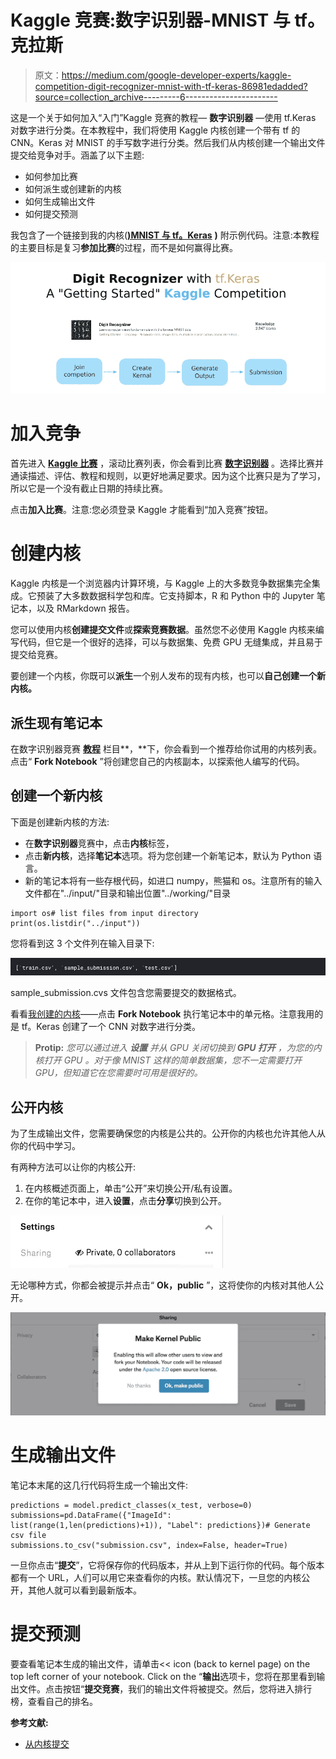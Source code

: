 # Kaggle 竞赛:数字识别器-MNIST 与 tf。克拉斯

> 原文：<https://medium.com/google-developer-experts/kaggle-competition-digit-recognizer-mnist-with-tf-keras-86981edadded?source=collection_archive---------6----------------------->

这是一个关于如何加入“入门”Kaggle 竞赛的教程— **数字识别器** —使用 tf.Keras 对数字进行分类。在本教程中，我们将使用 Kaggle 内核创建一个带有 tf 的 CNN。Keras 对 MNIST 的手写数字进行分类。然后我们从内核创建一个输出文件提交给竞争对手。涵盖了以下主题:

*   如何参加比赛
*   如何派生或创建新的内核
*   如何生成输出文件
*   如何提交预测

我包含了一个链接到我的内核([**)MNIST 与 tf。Keras**](https://www.kaggle.com/margaretmz/mnist-with-tf-keras) **)** 附示例代码。注意:本教程的主要目标是复习**参加比赛**的过程，而不是如何赢得比赛。

![](img/c729807a78e38051787eb44d556d9327.png)

# **加入竞争**

首先进入 [**Kaggle 比赛**](https://www.kaggle.com/competitions) ，滚动比赛列表，你会看到比赛 [**数字识别器**](https://www.kaggle.com/c/digit-recognizer) 。选择比赛并通读描述、评估、教程和规则，以更好地满足要求。因为这个比赛只是为了学习，所以它是一个没有截止日期的持续比赛。

点击**加入比赛**。注意:您必须登录 Kaggle 才能看到“加入竞赛”按钮。

# 创建内核

Kaggle 内核是一个浏览器内计算环境，与 Kaggle 上的大多数竞争数据集完全集成。它预装了大多数数据科学包和库。它支持脚本，R 和 Python 中的 Jupyter 笔记本，以及 RMarkdown 报告。

您可以使用内核**创建提交文件**或**探索竞赛数据**。虽然您不必使用 Kaggle 内核来编写代码，但它是一个很好的选择，可以与数据集、免费 GPU 无缝集成，并且易于提交给竞赛。

要创建一个内核，你既可以**派生**一个别人发布的现有内核，也可以**自己创建一个新内核。**

## **派生现有笔记本**

在数字识别器竞赛 [**教程**](https://www.kaggle.com/c/digit-recognizer#tutorial) 栏目**，**下，你会看到一个推荐给你试用的内核列表。点击“ **Fork Notebook** ”将创建您自己的内核副本，以探索他人编写的代码。

## 创建一个新内核

下面是创建新内核的方法:

*   在**数字识别器**竞赛中，点击**内核**标签，
*   点击**新内核**，选择**笔记本**选项。将为您创建一个新笔记本，默认为 Python 语言。
*   新的笔记本将有一些存根代码，如进口 numpy，熊猫和 os。注意所有的输入文件都在"../input/"目录和输出位置"../working/"目录

```
import os# list files from input directory
print(os.listdir("../input"))
```

您将看到这 3 个文件列在输入目录下:

![](img/6965c33a875bf76709daa549c20bef4f.png)

sample_submission.cvs 文件包含您需要提交的数据格式。

看看[我创建的内核](https://www.kaggle.com/margaretmz/mnist-with-tf-keras)——点击 **Fork Notebook** 执行笔记本中的单元格。注意我用的是 tf。Keras 创建了一个 CNN 对数字进行分类。

> **Protip:** *您可以通过进入* ***设置*** *并从 GPU 关闭切换到* ***GPU 打开*** *，为您的内核打开 GPU* *。对于像 MNIST 这样的简单数据集，您不一定需要打开 GPU，但知道它在您需要时可用是很好的。*

## 公开内核

为了生成输出文件，您需要确保您的内核是公共的。公开你的内核也允许其他人从你的代码中学习。

有两种方法可以让你的内核公开:

1.  在内核概述页面上，单击“公开”来切换公开/私有设置。
2.  在你的笔记本中，进入**设置**，点击**分享**切换到公开。

![](img/e7bc7ce0ecc0c163b2638e3a65df10ad.png)

无论哪种方式，你都会被提示并点击“ **Ok，public** ”，这将使你的内核对其他人公开。

![](img/00923a801cdede28d168bff287b0add8.png)

# 生成输出文件

笔记本末尾的这几行代码将生成一个输出文件:

```
predictions = model.predict_classes(x_test, verbose=0)
submissions=pd.DataFrame({"ImageId": list(range(1,len(predictions)+1)), "Label": predictions})# Generate csv file
submissions.to_csv("submission.csv", index=False, header=True)
```

一旦你点击“**提交**”，它将保存你的代码版本，并从上到下运行你的代码。每个版本都有一个 URL，人们可以用它来查看你的内核。默认情况下，一旦您的内核公开，其他人就可以看到最新版本。

# 提交预测

要查看笔记本生成的输出文件，请单击<< icon (back to kernel page) on the top left corner of your notebook. Click on the “**输出**选项卡，您将在那里看到输出文件。点击按钮“**提交竞赛**，我们的输出文件将被提交。然后，您将进入排行榜，查看自己的排名。

**参考文献:**

*   [从内核提交](https://www.kaggle.com/dansbecker/submitting-from-a-kernel)